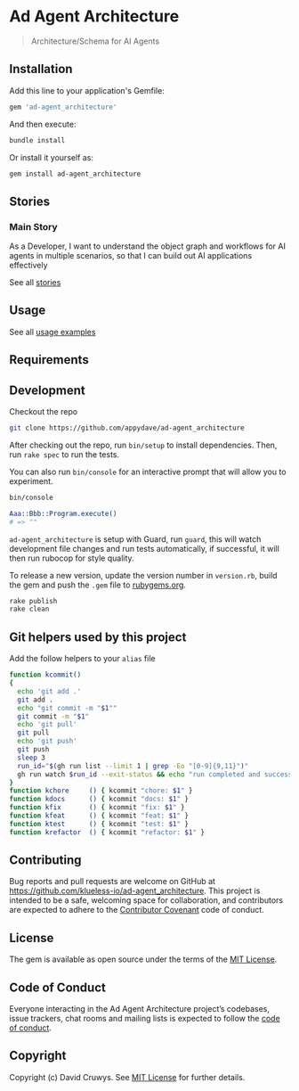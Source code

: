 # Ad Agent Architecture

> Architecture/Schema for AI Agents

## Installation

Add this line to your application's Gemfile:

```ruby
gem 'ad-agent_architecture'
```

And then execute:

```bash
bundle install
```

Or install it yourself as:

```bash
gem install ad-agent_architecture
```

## Stories

### Main Story

As a Developer, I want to understand the object graph and workflows for AI agents in multiple scenarios, so that I can build out AI applications effectively

See all [stories](./STORIES.md)


## Usage

See all [usage examples](./USAGE.md)


## Requirements




## Development

Checkout the repo

```bash
git clone https://github.com/appydave/ad-agent_architecture
```

After checking out the repo, run `bin/setup` to install dependencies. Then, run `rake spec` to run the tests. 

You can also run `bin/console` for an interactive prompt that will allow you to experiment.

```bash
bin/console

Aaa::Bbb::Program.execute()
# => ""
```

`ad-agent_architecture` is setup with Guard, run `guard`, this will watch development file changes and run tests automatically, if successful, it will then run rubocop for style quality.

To release a new version, update the version number in `version.rb`, build the gem and push the `.gem` file to [rubygems.org](https://rubygems.org).

```bash
rake publish
rake clean
```

## Git helpers used by this project

Add the follow helpers to your `alias` file

```bash
function kcommit()
{
  echo 'git add .'
  git add .
  echo "git commit -m "$1""
  git commit -m "$1"
  echo 'git pull'
  git pull
  echo 'git push'
  git push
  sleep 3
  run_id="$(gh run list --limit 1 | grep -Eo "[0-9]{9,11}")"
  gh run watch $run_id --exit-status && echo "run completed and successful" && git pull && git tag | sort -V | tail -1
}
function kchore     () { kcommit "chore: $1" }
function kdocs      () { kcommit "docs: $1" }
function kfix       () { kcommit "fix: $1" }
function kfeat      () { kcommit "feat: $1" }
function ktest      () { kcommit "test: $1" }
function krefactor  () { kcommit "refactor: $1" }
```

## Contributing

Bug reports and pull requests are welcome on GitHub at https://github.com/klueless-io/ad-agent_architecture. This project is intended to be a safe, welcoming space for collaboration, and contributors are expected to adhere to the [Contributor Covenant](http://contributor-covenant.org) code of conduct.

## License

The gem is available as open source under the terms of the [MIT License](https://opensource.org/licenses/MIT).

## Code of Conduct

Everyone interacting in the Ad Agent Architecture project’s codebases, issue trackers, chat rooms and mailing lists is expected to follow the [code of conduct](https://github.com/klueless-io/ad-agent_architecture/blob/master/CODE_OF_CONDUCT.md).

## Copyright

Copyright (c) David Cruwys. See [MIT License](LICENSE.txt) for further details.
